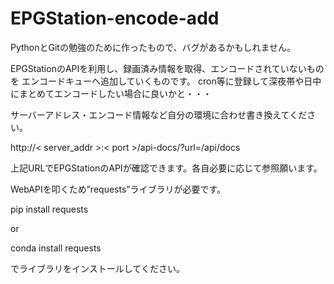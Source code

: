 # EPGStation-encode-add
PythonとGitの勉強のために作ったもので、バグがあるかもしれません。

EPGStationのAPIを利用し、録画済み情報を取得、エンコードされていないものを
エンコードキューへ追加していくものです。
cron等に登録して深夜帯や日中にまとめてエンコードしたい場合に良いかと・・・

サーバーアドレス・エンコード情報など自分の環境に合わせ書き換えてください。

http://< server_addr >:< port >/api-docs/?url=/api/docs

上記URLでEPGStationのAPIが確認できます。各自必要に応じて参照願います。

WebAPIを叩くため”requests”ライブラリが必要です。

pip install requests

or

conda install requests

でライブラリをインストールしてください。
